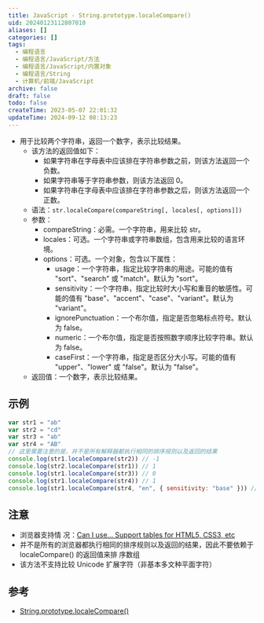 ```yaml
---
title: JavaScript - String.prototype.localeCompare()
uid: 20240123112807010
aliases: []
categories: []
tags:
  - 编程语言
  - 编程语言/JavaScript/方法
  - 编程语言/JavaScript/内置对象
  - 编程语言/String
  - 计算机/前端/JavaScript
archive: false
draft: false
todo: false
createTime: 2023-05-07 22:01:32
updateTime: 2024-09-12 08:13:23
---
```


- 用于比较两个字符串，返回一个数字，表示比较结果。
  - 该方法的返回值如下：
    - 如果字符串在字母表中应该排在字符串参数之前，则该方法返回一个负数。
    - 如果字符串等于字符串参数，则该方法返回 0。
    - 如果字符串在字母表中应该排在字符串参数之后，则该方法返回一个正数。
  - 语法：`str.localeCompare(compareString[, locales[, options]])`
  - 参数：
    - compareString：必需。一个字符串，用来比较 str。
    - locales：可选。一个字符串或字符串数组，包含用来比较的语言环境。
    - options：可选。一个对象，包含以下属性：
      - usage：一个字符串，指定比较字符串的用途。可能的值有 "sort"、"search" 或 "match"。默认为
        "sort"。
      - sensitivity：一个字符串，指定比较时大小写和重音的敏感性。可能的值有
        "base"、"accent"、"case"、"variant"。默认为 "variant"。
      - ignorePunctuation：一个布尔值，指定是否忽略标点符号。默认为 false。
      - numeric：一个布尔值，指定是否按照数字顺序比较字符串。默认为 false。
      - caseFirst：一个字符串，指定是否区分大小写。可能的值有 "upper"、"lower" 或 "false"。默认为
        "false"。
  - 返回值：一个数字，表示比较结果。

## 示例

```js
var str1 = "ab"
var str2 = "cd"
var str3 = "ab"
var str4 = "AB"
// 这里需要注意的是，并不是所有解释器都执行相同的排序规则以及返回的结果
console.log(str1.localeCompare(str2)) // -1
console.log(str2.localeCompare(str1)) // 1
console.log(str1.localeCompare(str3)) // 0
console.log(str1.localeCompare(str4)) // 1
console.log(str1.localeCompare(str4, "en", { sensitivity: "base" })) // 0
```

## 注意

- 浏览器支持情
  况：[Can I use... Support tables for HTML5, CSS3, etc](https://caniuse.com/?search=localeCompare)
- 并不是所有的浏览器都执行相同的排序规则以及返回的结果，因此不要依赖于 localeCompare() 的返回值来排
  序数组
- 该方法不支持比较 Unicode 扩展字符（非基本多文种平面字符）

## 参考

- [String.prototype.localeCompare()](https://developer.mozilla.org/zh-CN/docs/Web/JavaScript/Reference/Global_Objects/String/localeCompare)
